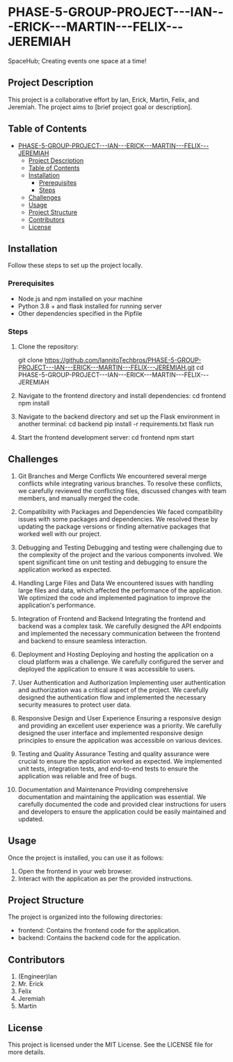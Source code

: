 # PHASE-5-GROUP-PROJECT---IAN---ERICK---MARTIN---FELIX---JEREMIAH

SpaceHub;
Creating events one space at a time!



## Project Description
This project is a collaborative effort by Ian, Erick, Martin, Felix, and Jeremiah. The project aims to [brief project goal or description].

## Table of Contents
- [PHASE-5-GROUP-PROJECT---IAN---ERICK---MARTIN---FELIX---JEREMIAH](#phase-5-group-project---ian---erick---martin---felix---jeremiah)
  - [Project Description](#project-description)
  - [Table of Contents](#table-of-contents)
  - [Installation](#installation)
    - [Prerequisites](#prerequisites)
    - [Steps](#steps)
  - [Challenges](#challenges)
  - [Usage](#usage)
  - [Project Structure](#project-structure)
  - [Contributors](#contributors)
  - [License](#license)

## Installation
Follow these steps to set up the project locally.

### Prerequisites
- Node.js and npm installed on your machine
- Python 3.8 + and flask installed for running server
- Other dependencies specified in the Pipfile

### Steps
1. Clone the repository:
   
   git clone https://github.com/IannitoTechbros/PHASE-5-GROUP-PROJECT---IAN---ERICK---MARTIN---FELIX---JEREMIAH.git
   cd PHASE-5-GROUP-PROJECT---IAN---ERICK---MARTIN---FELIX---JEREMIAH

2. Navigate to the frontend directory and install dependencies:
    cd frontend
    npm install

3. Navigate to the backend directory and set up the Flask environment in another terminal:
   cd backend
   pip install -r requirements.txt
   flask run

4. Start the frontend development server:
   cd frontend
   npm start

## Challenges

1. Git Branches and Merge Conflicts
   We encountered several merge conflicts while integrating various branches. To resolve these conflicts, we carefully reviewed the conflicting files, discussed changes with team members, and manually merged the code.

2. Compatibility with Packages and Dependencies
   We faced compatibility issues with some packages and dependencies. We resolved these by updating the package versions or finding alternative packages that worked well with our project.

3. Debugging and Testing
   Debugging and testing were challenging due to the complexity of the project and the various components involved. We spent significant time on unit testing and debugging to ensure the application worked as expected.

4. Handling Large Files and Data
   We encountered issues with handling large files and data, which affected the performance of the application. We optimized the code and implemented pagination to improve the application's performance.

5. Integration of Frontend and Backend
   Integrating the frontend and backend was a complex task. We carefully designed the API endpoints and implemented the necessary communication between the frontend and backend to ensure seamless interaction.

6. Deployment and Hosting
   Deploying and hosting the application on a cloud platform was a challenge. We carefully configured the server and deployed the application to ensure it was accessible to users.

7. User Authentication and Authorization
   Implementing user authentication and authorization was a critical aspect of the project. We carefully designed the authentication flow and implemented the necessary security measures to protect user data.

8. Responsive Design and User Experience
   Ensuring a responsive design and providing an excellent user experience was a priority. We carefully designed the user interface and implemented responsive design principles to ensure the application was accessible on various devices.

9. Testing and Quality Assurance
   Testing and quality assurance were crucial to ensure the application worked as expected. We implemented unit tests, integration tests, and end-to-end tests to ensure the application was reliable and free of bugs.

10. Documentation and Maintenance
    Providing comprehensive documentation and maintaining the application was essential. We carefully documented the code and provided clear instructions for users and developers to ensure the application could be easily maintained and updated.

## Usage
Once the project is installed, you can use it as follows:

1. Open the frontend in your web browser.
2. Interact with the application as per the provided instructions.

## Project Structure
The project is organized into the following directories:

- frontend: Contains the frontend code for the application.
- backend: Contains the backend code for the application.



## Contributors
1. (Engineer)Ian
2. Mr. Erick
3. Felix
4. Jeremiah
5. Martin
   
## License
This project is licensed under the MIT License. See the LICENSE file for more details.


